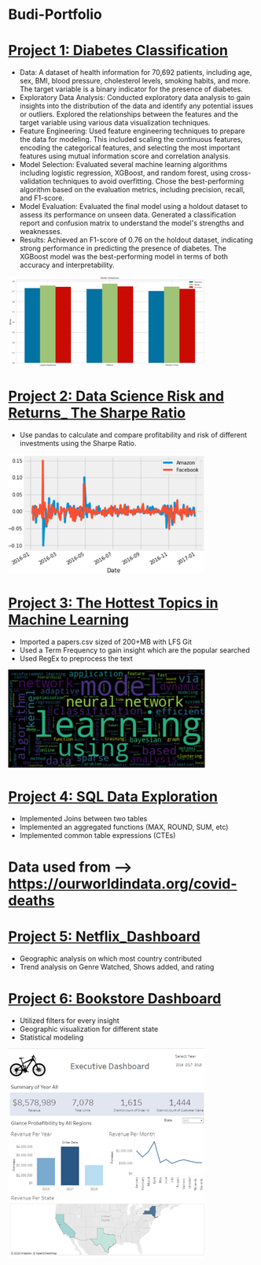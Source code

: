 # Budi-Portfolio

# [Project 1: Diabetes Classification](https://github.com/PutihPutih/DiabetesClassification/blob/main/Untitled.ipynb) 
- Data: A dataset of health information for 70,692 patients, including age, sex, BMI, blood pressure, cholesterol levels, smoking habits, and more. The target variable is a binary indicator for the presence of diabetes.
- Exploratory Data Analysis: Conducted exploratory data analysis to gain insights into the distribution of the data and identify any potential issues or outliers. Explored the relationships between the features and the target variable using various data visualization techniques.
- Feature Engineering: Used feature engineering techniques to prepare the data for modeling. This included scaling the continuous features, encoding the categorical features, and selecting the most important features using mutual information score and correlation analysis.
- Model Selection: Evaluated several machine learning algorithms including logistic regression, XGBoost, and random forest, using cross-validation techniques to avoid overfitting. Chose the best-performing algorithm based on the evaluation metrics, including precision, recall, and F1-score.
- Model Evaluation: Evaluated the final model using a holdout dataset to assess its performance on unseen data. Generated a classification report and confusion matrix to understand the model's strengths and weaknesses.
- Results: Achieved an F1-score of 0.76 on the holdout dataset, indicating strong performance in predicting the presence of diabetes. The XGBoost model was the best-performing model in terms of both accuracy and interpretability.
<p align="left">
  <img src="readMe-Images/diabetes_model_comparison.png" alt="Picture" width="400"/>
</p>

# [Project 2: Data Science Risk and Returns_ The Sharpe Ratio](https://github.com/PutihPutih/Risk-and-Returns_-The-Sharpe-Ratio/blob/main/notebook.ipynb) 
- Use pandas to calculate and compare profitability and risk of different investments using the Sharpe Ratio.
<p align="left">
  <img src="readMe-Images/excess-returns.png" alt="Picture" width="400"/>
</p>


# [Project 3: The Hottest Topics in Machine Learning](https://github.com/PutihPutih/The-Hottest-Topics-in-Machine-Learning/blob/main/notebook.ipynb) 
- Imported a papers.csv sized of 200+MB with LFS Git
- Used a Term Frequency to gain insight which are the popular searched
- Used RegEx to preprocess the text
<p align="left">
  <img src="readMe-Images/wordCloud.png" alt="Picture" width="400"/>
</p>

# [Project 4: SQL Data Exploration](https://github.com/PutihPutih/SQL_Covids/blob/main/CovidQueries.sql) 
- Implemented Joins between two tables
- Implemented an aggregated functions (MAX, ROUND, SUM, etc)
- Implemented common table expressions (CTEs)
# Data used from --> https://ourworldindata.org/covid-deaths

# [Project 5: Netflix_Dashboard](https://public.tableau.com/app/profile/budiono.guntoro/viz/NetflixAnalysis_16802438483920/Dashboard1?publish=yes)
- Geographic analysis on which most country contributed
- Trend analysis on Genre Watched, Shows added, and rating

# [Project 6: Bookstore Dashboard](https://public.tableau.com/app/profile/budiono.guntoro/viz/BookStoreDashboard/Dashboard1?publish=yes)
- Utilized filters for every insight
- Geographic visualization for different state
- Statistical modeling
<p align="left">
  <img src="readMe-Images/bookstrore.png" alt="Picture" width="400"/>
</p>

